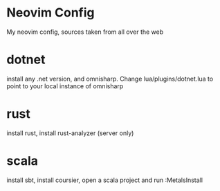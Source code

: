 # Neovim Config

 My neovim config, sources taken from all over the web

# dotnet

 install any .net version, and omnisharp. Change lua/plugins/dotnet.lua to point to your local instance of omnisharp

# rust

 install rust, install rust-analyzer (server only)

# scala

 install sbt, install coursier, open a scala project and run :MetalsInstall

